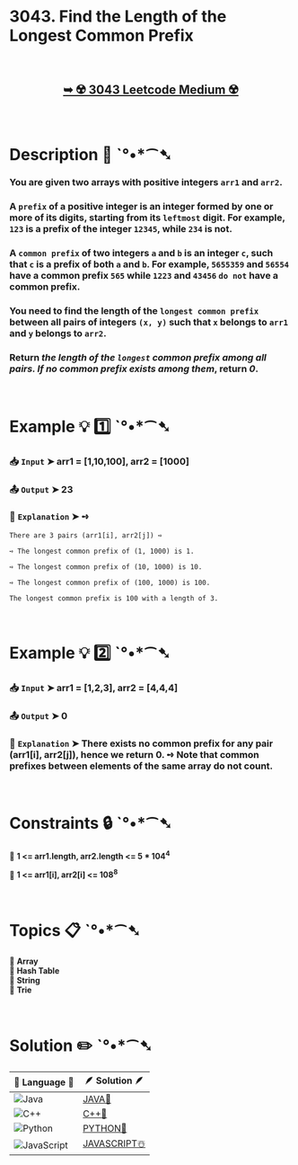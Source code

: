 # 3043. Find the Length of the Longest Common Prefix

</br>

<h2 align="center"> 

<a href="https://leetcode.com/problems/find-the-length-of-the-longest-common-prefix/description/?envType=daily-question&envId=2024-09-24"><strong>➥ ☢️ 3043 Leetcode Medium ☢️ </strong></a>
</h2>

</br>

# Description 📜 ˋ°•*⁀➷

### You are given two arrays with positive integers `arr1` and `arr2`.

### A `prefix` of a positive integer is an integer formed by one or more of its digits, starting from its `leftmost` digit. For example, `123` is a prefix of the integer `12345`, while `234` is not.

### A `common prefix` of two integers `a` and `b` is an integer `c`, such that `c` is a prefix of both `a` and `b`. For example, `5655359` and `56554` have a common prefix `565` while `1223` and `43456` `do not` have a common prefix.

### You need to find the length of the `longest common prefix` between all pairs of integers `(x, y)` such that `x` belongs to `arr1` and `y` belongs to `arr2`.

### Return *the length of the `longest` common prefix among all pairs. If no common prefix exists among them*, return *0*.

</br>

# Example 💡 1️⃣ ˋ°•*⁀➷

  ### 📥 `Input`  ➤ arr1 = [1,10,100], arr2 = [1000]

  ### 📤 `Output`  ➤ 23

  ### 🔦 `Explanation`  ➤ ➺

    There are 3 pairs (arr1[i], arr2[j]) ➺

    ➺ The longest common prefix of (1, 1000) is 1.

    ➺ The longest common prefix of (10, 1000) is 10.

    ➺ The longest common prefix of (100, 1000) is 100.

    The longest common prefix is 100 with a length of 3.

</br>

# Example 💡 2️⃣ ˋ°•*⁀➷

  ### 📥 `Input` ➤ arr1 = [1,2,3], arr2 = [4,4,4]

  ### 📤 `Output`  ➤ 0

  ### 🔦 `Explanation` ➤ There exists no common prefix for any pair (arr1[i], arr2[j]), hence we return 0. ➺ Note that common prefixes between elements of the same array do not count.

</br>

# Constraints 🔒 ˋ°•*⁀➷

🔹 **1 <= arr1.length, arr2.length <= 5 * 104<sup>4</sup>** </br>

🔹 **1 <= arr1[i], arr2[i] <= 108<sup>8</sup>** </br>

</br>

# Topics 📋 ˋ°•*⁀➷

🔸 **Array**  </br>
🔸 **Hash Table**  </br>
🔸 **String**  </br>
🔸 **Trie**  </br>

</br>

# Solution ✏️ ˋ°•*⁀➷

| 📒 Language 📒  | 🪶 Solution 🪶 |
| ------------- | ------------- |
|  ![Java](https://img.shields.io/badge/java-%23ED8B00.svg?style=for-the-badge&logo=openjdk&logoColor=white)  | [JAVA🍁](https://github.com/Prakhar-002/LEETCODE/blob/main/%F0%9F%93%9C%20Daily%20Challange%20%F0%9F%92%A1/09%20September%20%F0%9F%8D%82%202024/24%20-%2009%20-%202024%20---%203043.%20Find%20the%20Length%20of%20the%20Longest%20Common%20Prefix%20%E2%98%83%EF%B8%8F%20%F0%9F%8D%81%20%F0%9F%8D%B0%20%F0%9F%8E%B2/%F0%9F%8D%81JAVA%20-%203043.%20Find%20the%20Length%20of%20the%20Longest%20Common%20Prefix.java) |
|  ![C++](https://img.shields.io/badge/c++-%2300599C.svg?style=for-the-badge&logo=c%2B%2B&logoColor=white)  | [C++🎲](https://github.com/Prakhar-002/LEETCODE/blob/main/%F0%9F%93%9C%20Daily%20Challange%20%F0%9F%92%A1/09%20September%20%F0%9F%8D%82%202024/24%20-%2009%20-%202024%20---%203043.%20Find%20the%20Length%20of%20the%20Longest%20Common%20Prefix%20%E2%98%83%EF%B8%8F%20%F0%9F%8D%81%20%F0%9F%8D%B0%20%F0%9F%8E%B2/%F0%9F%8E%B2CPP%20-%203043.%20Find%20the%20Length%20of%20the%20Longest%20Common%20Prefix.cpp)  |
|  ![Python](https://img.shields.io/badge/python-3670A0?style=for-the-badge&logo=python&logoColor=ffdd54)    | [PYTHON🍰](https://github.com/Prakhar-002/LEETCODE/blob/main/%F0%9F%93%9C%20Daily%20Challange%20%F0%9F%92%A1/09%20September%20%F0%9F%8D%82%202024/24%20-%2009%20-%202024%20---%203043.%20Find%20the%20Length%20of%20the%20Longest%20Common%20Prefix%20%E2%98%83%EF%B8%8F%20%F0%9F%8D%81%20%F0%9F%8D%B0%20%F0%9F%8E%B2/%F0%9F%8D%B0PYTHON%20-%203043.%20Find%20the%20Length%20of%20the%20Longest%20Common%20Prefix.py) |
| ![JavaScript](https://img.shields.io/badge/javascript-%23323330.svg?style=for-the-badge&logo=javascript&logoColor=%23F7DF1E)   | [JAVASCRIPT☃️](https://github.com/Prakhar-002/LEETCODE/blob/main/%F0%9F%93%9C%20Daily%20Challange%20%F0%9F%92%A1/09%20September%20%F0%9F%8D%82%202024/24%20-%2009%20-%202024%20---%203043.%20Find%20the%20Length%20of%20the%20Longest%20Common%20Prefix%20%E2%98%83%EF%B8%8F%20%F0%9F%8D%81%20%F0%9F%8D%B0%20%F0%9F%8E%B2/%E2%98%83%EF%B8%8FJAVASCRIPT%20-%203043.%20Find%20the%20Length%20of%20the%20Longest%20Common%20Prefix.js) |

